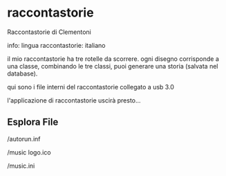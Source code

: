 # raccontastorie
Raccontastorie di Clementoni

info: 
lingua raccontastorie: italiano 

il mio raccontastorie ha tre rotelle da scorrere. ogni disegno corrisponde a una classe, combinando le tre classi, puoi generare una storia (salvata nel database). 

qui sono i file interni del raccontastorie  collegato a usb 3.0

l'applicazione di raccontastorie uscirà presto...

## Esplora File
/autorun.inf

/music logo.ico

/music.ini
